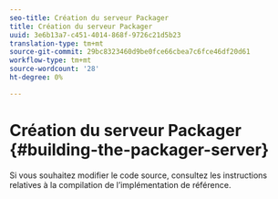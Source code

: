 ```yaml
---
seo-title: Création du serveur Packager
title: Création du serveur Packager
uuid: 3e6b13a7-c451-4014-868f-9726c21d5b23
translation-type: tm+mt
source-git-commit: 29bc8323460d9be0fce66cbea7c6fce46df20d61
workflow-type: tm+mt
source-wordcount: '28'
ht-degree: 0%

---
```



# Création du serveur Packager {#building-the-packager-server}

Si vous souhaitez modifier le code source, consultez les instructions relatives à la compilation de l’implémentation de référence.
